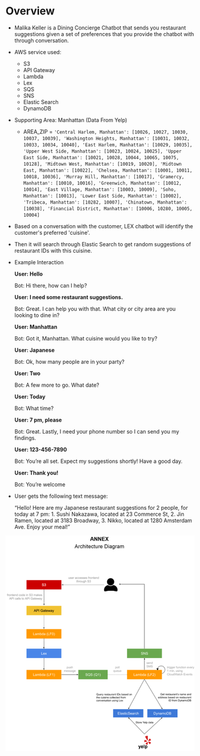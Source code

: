 # Overview

- Malika Keller is a Dining Concierge Chatbot that sends you restaurant suggestions given a set of preferences that you provide the chatbot with through conversation.

- AWS service used:
  - S3
  - API Gateway
  - Lambda
  - Lex
  - SQS
  - SNS
  - Elastic Search
  - DynamoDB

- Supporting Area: Manhattan (Data From Yelp)
  - AREA_ZIP = ```
            'Central Harlem, Manhattan': [10026, 10027, 10030, 10037, 10039],
            'Washington Heights, Manhattan': [10031, 10032, 10033, 10034, 10040],
            'East Harlem, Manhattan': [10029, 10035],
            'Upper West Side, Manhattan': [10023, 10024, 10025],
            'Upper East Side, Manhattan': [10021, 10028, 10044, 10065, 10075, 10128],
            'Midtown West, Manhattan': [10019, 10020],
            'Midtown East, Manhattan': [10022],
            'Chelsea, Manhattan': [10001, 10011, 10018, 10036],
            'Murray Hill, Manhattan': [10017],
            'Gramercy, Manhattan': [10010, 10016],
            'Greenwich, Manhattan': [10012, 10014],
            'East Village, Manhattan': [10003, 10009],
            'Soho, Manhattan': [10013],
            'Lower East Side, Manhattan': [10002],
            'Tribeca, Manhattan': [10282, 10007],
            'Chinatown, Manhattan': [10038],
            'Financial District, Manhattan': [10006, 10280, 10005, 10004]
            ```
            
- Based on a conversation with the customer, LEX chatbot will identify the customer's preferred 'cuisine'.
- Then it will search through Elastic Search to get random suggestions of restaurant IDs with this cuisine.

- Example Interaction

  **User: Hello**
  
  Bot: Hi there, how can I help?
  
  **User: I need some restaurant suggestions.**
  
  Bot: Great. I can help you with that. What city or city area are you looking to dine in?
  
  **User: Manhattan**
  
  Bot: Got it, Manhattan. What cuisine would you like to try?
  
  **User: Japanese**
  
  Bot: Ok, how many people are in your party?
  
  **User: Two**
  
  Bot: A few more to go. What date?
  
  **User: Today**
  
  Bot: What time?
  
  **User: 7 pm, please**
  
  Bot: Great. Lastly, I need your phone number so I can send you my findings.
  
  **User: 123-456-7890**
  
  Bot: You’re all set. Expect my suggestions shortly! Have a good day.
  
  **User: Thank you!**
  
  Bot: You’re welcome

- User gets the following text message:
  
  “Hello! Here are my Japanese restaurant suggestions for 2 people, for today at 7 pm: 1.
  Sushi Nakazawa, located at 23 Commerce St, 2. Jin Ramen, located at 3183 Broadway,
  3. Nikko, located at 1280 Amsterdam Ave. Enjoy your meal!”

![Overview](overview.png)
